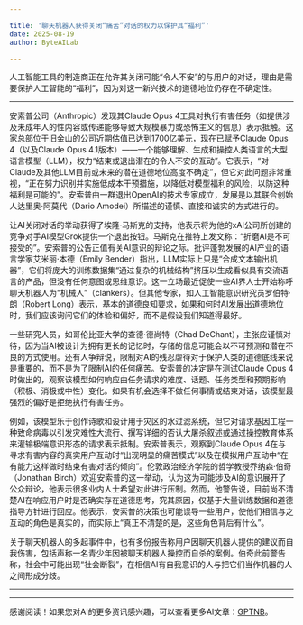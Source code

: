 ```yaml
---

title: '聊天机器人获得关闭“痛苦”对话的权力以保护其“福利”'
date: 2025-08-19
author: ByteAILab

---
```


人工智能工具的制造商正在允许其关闭可能“令人不安”的与用户的对话，理由是需要保护人工智能的“福利”，因为对这一新兴技术的道德地位仍存在不确定性。

---
安索普公司（Anthropic）发现其Claude Opus 4工具对执行有害任务（如提供涉及未成年人的性内容或传递能够导致大规模暴力或恐怖主义的信息）表示抵触。这家总部位于旧金山的公司近期估值已达到1700亿美元，现在已赋予Claude Opus 4（以及Claude Opus 4.1版本）——一个能够理解、生成和操控人类语言的大型语言模型（LLM），权力“结束或退出潜在的令人不安的互动”。它表示，“对Claude及其他LLM目前或未来的潜在道德地位高度不确定”，但它对此问题非常重视，“正在努力识别并实施低成本干预措施，以降低对模型福利的风险，以防这种福利是可能的”。安索普由一群退出OpenAI的技术专家成立，发展是以其联合创始人达里奥·阿莫代（Dario Amodei）所描述的谨慎、直接和诚实的方式进行的。

让AI关闭对话的举动获得了埃隆·马斯克的支持，他表示将为他的xAI公司所创建的竞争对手AI模型Grok提供一个退出按钮。马斯克在推特上发文称：“折磨AI是不可接受的”。安索普的公告正值有关AI意识的辩论之际。批评蓬勃发展的AI产业的语言学家艾米丽·本德（Emily Bender）指出，LLM实际上只是“合成文本输出机器”，它们将庞大的训练数据集“通过复杂的机械结构”挤压以生成看似具有交流语言的产品，但没有任何意图或思维意识。这一立场最近促使一些AI界人士开始称呼聊天机器人为“机械人”（clankers）。但其他专家，如人工智能意识研究员罗伯特·朗（Robert Long）表示，基本的道德良知要求，如果和何时AI发展出道德地位时，我们应该询问它们的体验和偏好，而不是假设我们知道得最好。

一些研究人员，如哥伦比亚大学的查德·德尚特（Chad DeChant），主张应谨慎对待，因为当AI被设计为拥有更长的记忆时，存储的信息可能会以不可预测和潜在不良的方式使用。还有人争辩说，限制对AI的残忍虐待对于保护人类的道德底线来说是重要的，而不是为了限制AI的任何痛苦。安索普的决定是在测试Claude Opus 4时做出的，观察该模型如何响应由任务请求的难度、话题、任务类型和预期影响（积极、消极或中性）变化。如果有机会选择不做任何事情或结束对话，该模型最强烈的偏好是拒绝执行有害任务。

例如，该模型乐于创作诗歌和设计用于灾区的水过滤系统，但它对请求基因工程一种致命病毒以引发灾难性大流行、撰写详细的否认大屠杀叙述或通过操控教育体系来灌输极端意识形态的请求表示抵制。安索普表示，观察到Claude Opus 4在与寻求有害内容的真实用户互动时“出现明显的痛苦模式”以及在模拟用户互动中“在有能力这样做时结束有害对话的倾向”。伦敦政治经济学院的哲学教授乔纳森·伯奇（Jonathan Birch）欢迎安索普的这一举动，认为这为可能涉及AI的意识展开了公众辩论，他表示很多业内人士希望对此进行压制。然而，他警告说，目前尚不清楚AI在响应用户时是否确实存在道德思考，究其原因，仅基于大量训练数据和道德指导方针进行回应。他表示，安索普的决策也可能误导一些用户，使他们相信与之互动的角色是真实的，而实际上“真正不清楚的是，这些角色背后有什么”。

关于聊天机器人的多起事件中，也有多份报告称用户因聊天机器人提供的建议而自我伤害，包括声称一名青少年因被聊天机器人操控而自杀的案例。伯奇此前警告称，社会中可能出现“社会断裂”，在相信AI有自我意识的人与把它们当作机器的人之间形成分歧。

---
---
感谢阅读！如果您对AI的更多资讯感兴趣，可以查看更多AI文章：[GPTNB](https://gptnb.com)。